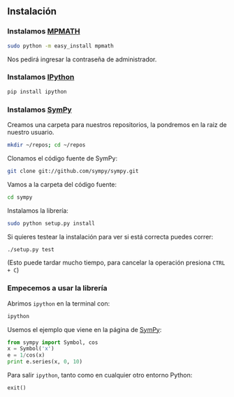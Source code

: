 ## Instalación


### Instalamos [MPMATH](https://github.com/fredrik-johansson/mpmath)
```sh
sudo python -m easy_install mpmath
```
Nos pedirá ingresar la contraseña de administrador.


### Instalamos [IPython](https://github.com/sympy/sympy)
```sh
pip install ipython
```


### Instalamos [SymPy](https://github.com/sympy/sympy)

Creamos una carpeta para nuestros repositorios, la pondremos en la raiz de nuestro usuario.
```sh
mkdir ~/repos; cd ~/repos
```

Clonamos el código fuente de SymPy:
```sh
git clone git://github.com/sympy/sympy.git
```

Vamos a la carpeta del código fuente:
```sh
cd sympy
```

Instalamos la librería:
```sh
sudo python setup.py install
```

Si quieres testear la instalación para ver si está correcta puedes correr:
```sh
./setup.py test
```
(Esto puede tardar mucho tiempo, para cancelar la operación presiona `CTRL + C`)

### Empecemos a usar la librería
Abrimos `ipython` en la terminal con:
```sh
ipython
```
Usemos el ejemplo que viene en la página de [SymPy](https://github.com/sympy/sympy):
```python
from sympy import Symbol, cos
x = Symbol('x')
e = 1/cos(x)
print e.series(x, 0, 10)
```

Para salir `ipython`, tanto como en cualquier otro entorno Python:
```python
exit()
```
